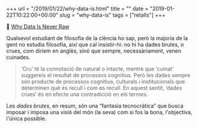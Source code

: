 +++
url = "/2019/01/22/why-data-is.html"
title = ""
date = "2019-01-22T10:22:00+00:00"
slug = "why-data-is"
tags = ["retalls"]
+++

📎 [Why Data Is Never Raw](https://www.thenewatlantis.com/publications/why-data-is-never-raw)

Qualsevol estudiant de filosofia de la ciència ho sap, però la majoria de la gent no estudia filosofia, així que cal insistir-hi: no hi ha dades brutes, o crues, com diríem en anglès, sinó que sempre, necessàriament, venen cuinades.

> ‘Cru’ té la connotació de natural o intacte, mentre que ‘cuinat’ suggereix el resultat de processos cognitius. Però les dades sempre són producte de processos cognitius, culturals i institucionals que determinen què es recull i com es recull. En aquest sentit, ‘dades crues’ és en efecte una contradicció en els termes.

Les *dades brutes*, en resum, són una “fantasia tecnocràtica” que busca imposar i imposa una visió del món (la seva) com si fos la bona, l'objectiva, l'única possible.